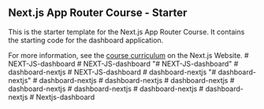 ## Next.js App Router Course - Starter

This is the starter template for the Next.js App Router Course. It contains the starting code for the dashboard application.

For more information, see the [course curriculum](https://nextjs.org/learn) on the Next.js Website.
#   N E X T - J S - d a s h b o a r d  
 #   N E X T - J S - d a s h b o a r d  
 "# NEXT-JS-dashboard" 
#   d a s h b o a r d - n e x t j s  
 #   N E X T - J S - d a s h b o a r d  
 #   d a s h b o a r d - n e x t j s  
 "# dashboard-nextjs" 
#   d a s h b o a r d - n e x t j s  
 #   d a s h b o a r d - n e x t j s  
 #   d a s h b o a r d - n e x t j s  
 #   d a s h b o a r d - n e x t j s  
 #   d a s h b o a r d - n e x t j s  
 #   d a s h b o a r d - n e x t j s  
 #   d a s h b o a r d - n e x t j s  
 #   N e x t j s - d a s h b o a r d  
 